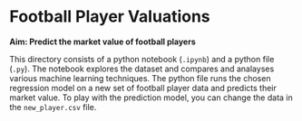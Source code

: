 # Football Player Valuations

**Aim: Predict the market value of football players**

This directory consists of a python notebook (`.ipynb`) and a python file (`.py`). The notebook explores the dataset and compares and analayses various machine learning techniques. The python file runs the chosen regression model on a new set of football player data and predicts their market value. To play with the prediction model, you can change the data in the `new_player.csv` file.
